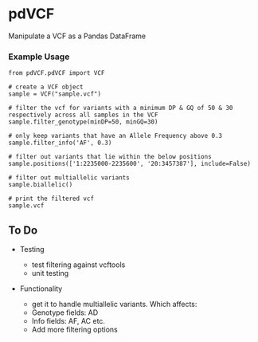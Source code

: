 # pdVCF
Manipulate a VCF as a Pandas DataFrame

### Example Usage
```python3
from pdVCF.pdVCF import VCF

# create a VCF object 
sample = VCF("sample.vcf")

# filter the vcf for variants with a minimum DP & GQ of 50 & 30 respectively across all samples in the VCF 
sample.filter_genotype(minDP=50, minGQ=30)

# only keep variants that have an Allele Frequency above 0.3
sample.filter_info('AF', 0.3)

# filter out variants that lie within the below positions
sample.positions(['1:2235000-2235600', '20:3457387'], include=False)

# filter out multiallelic variants
sample.biallelic()

# print the filtered vcf
sample.vcf
```

## To Do
- Testing
  - test filtering against vcftools
  - unit testing

- Functionality
  - get it to handle multiallelic variants. Which affects: 
  - Genotype fields: AD
  - Info fields: AF, AC etc.
  - Add more filtering options
